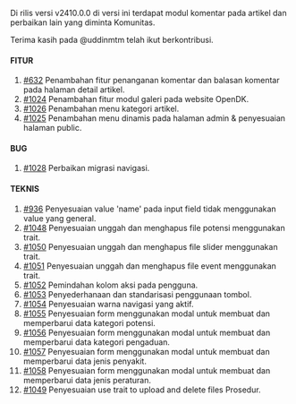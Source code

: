 Di rilis versi v2410.0.0 di versi ini terdapat modul komentar pada artikel dan perbaikan lain yang diminta Komunitas.

Terima kasih pada @uddinmtm telah ikut berkontribusi.

#### FITUR

1. [#632](https://github.com/OpenSID/OpenDK/issues/632) Penambahan fitur penanganan komentar dan balasan komentar pada halaman detail artikel.
2. [#1024](https://github.com/OpenSID/OpenDK/issues/1024) Penambahan fitur modul galeri pada website OpenDK.
3. [#1026](https://github.com/OpenSID/OpenDK/issues/1026) Penambahan menu kategori artikel.
4. [#1025](https://github.com/OpenSID/OpenDK/issues/1025) Penambahan menu dinamis pada halaman admin & penyesuaian halaman public.


#### BUG

1. [#1028](https://github.com/OpenSID/OpenDK/issues/1028) Perbaikan migrasi navigasi.


#### TEKNIS

1. [#936](https://github.com/OpenSID/OpenDK/issues/936) Penyesuaian value 'name' pada input field tidak menggunakan value yang general.
2. [#1048](https://github.com/OpenSID/OpenDK/issues/1048) Penyesuaian unggah dan menghapus file potensi menggunakan trait.
3. [#1050](https://github.com/OpenSID/OpenDK/issues/1050)  Penyesuaian unggah dan menghapus file slider menggunakan trait.
4. [#1051](https://github.com/OpenSID/OpenDK/issues/1051) Penyesuaian unggah dan menghapus file event menggunakan trait.
5. [#1052](https://github.com/OpenSID/OpenDK/issues/1052) Pemindahan kolom aksi pada pengguna.
6. [#1053](https://github.com/OpenSID/OpenDK/issues/1053) Penyederhanaan dan standarisasi penggunaan tombol.
7. [#1054](https://github.com/OpenSID/OpenDK/issues/1054) Penyesuaian warna navigasi yang aktif.
8. [#1055](https://github.com/OpenSID/OpenDK/issues/1055) Penyesuaian form menggunakan modal untuk membuat dan memperbarui data kategori potensi.
9. [#1056](https://github.com/OpenSID/OpenDK/issues/1056) Penyesuaian form menggunakan modal untuk membuat dan memperbarui data kategori pengaduan.
10. [#1057](https://github.com/OpenSID/OpenDK/issues/1057) Penyesuaian form menggunakan modal untuk membuat dan memperbarui data jenis penyakit.
11. [#1058](https://github.com/OpenSID/OpenDK/issues/1058) Penyesuaian form menggunakan modal untuk membuat dan memperbarui data jenis peraturan.
12. [#1049](https://github.com/OpenSID/OpenDK/issues/1049) Penyesuaian use trait to upload and delete files Prosedur.